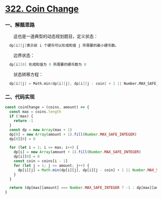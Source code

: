 # [322. Coin Change](https://leetcode.com/problems/coin-change/)

### 一、解题思路

  &emsp;&emsp;这也是一道典型的动态规划题目，定义状态：

```s
  dp[i][j]表示前 i 个硬币可以形成和值 j 所需要的最小硬币数。
```

  &emsp;&emsp;边界状态：

```s
  dp[i][0] 形成和值为 0 所需要的硬币数为 0
```

  &emsp;&emsp;状态转移方程：

```s
  dp[i][j] = Math.min(dp[i][j], dp[i][j - coin] + 1 || Number.MAX_SAFE_INTEGER, dp[i - 1][j])
```

### 二、代码实现

```JavaScript
const coinChange = (coins, amount) => {
  const max = coins.length
  if (!max) {
    return -1
  }
  const dp = new Array(max + 1)
  dp[0] = new Array(amount + 1).fill(Number.MAX_SAFE_INTEGER)
  dp[0][0] = 0

  for (let i = 1; i <= max; i++) {
    dp[i] = new Array(amount + 1).fill(Number.MAX_SAFE_INTEGER)
    dp[i][0] = 0
    const coin = coins[i - 1]
    for (let j = 1; j <= amount; j++) {
      dp[i][j] = Math.min(dp[i][j], dp[i][j - coin] + 1 || Number.MAX_SAFE_INTEGER, dp[i - 1][j])
    }
  }

  return (dp[max][amount] === Number.MAX_SAFE_INTEGER ? -1 : dp[max][amount])
}
```